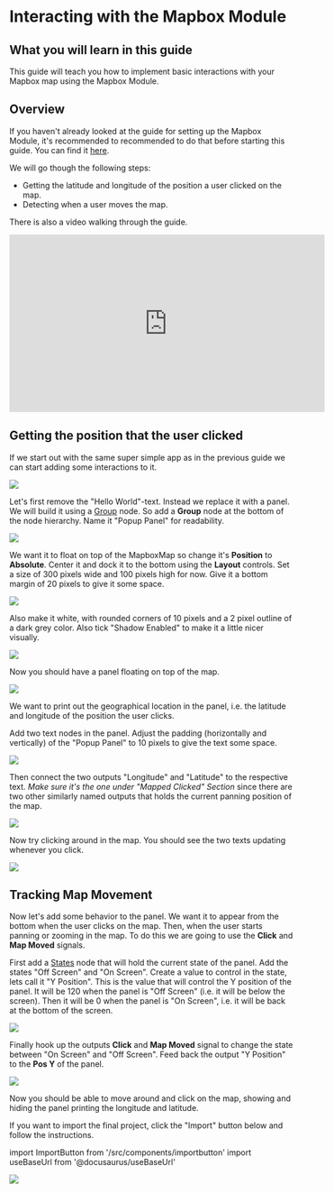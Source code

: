 # Interacting with the Mapbox Module

## What you will learn in this guide

This guide will teach you how to implement basic interactions with your Mapbox map using the Mapbox Module.

## Overview

If you haven't already looked at the guide for setting up the Mapbox Module, it's recommended to recommended to do that before starting this guide. You can find it [here](/library/modules/mapbox/guides/setting-up).

We will go though the following steps:

-   Getting the latitude and longitude of the position a user clicked on the map.
-   Detecting when a user moves the map.

There is also a video walking through the guide.

<iframe width="560" height="315" src="https://www.youtube-nocookie.com/embed/oDGEKKvlD74" title="YouTube video player" frameborder="0" allow="accelerometer; autoplay; clipboard-write; encrypted-media; gyroscope; picture-in-picture" allowfullscreen></iframe>

## Getting the position that the user clicked

If we start out with the same super simple app as in the previous guide we can start adding some interactions to it.

<div className="ndl-image-with-background l">

![](/library/modules/mapbox/guides/interacting/initial-state.png)

</div>

Let's first remove the "Hello World"-text. Instead we replace it with a panel. We will build it using a [Group](/nodes/basic-elements/group) node. So add a **Group** node at the bottom of the node hierarchy. Name it "Popup Panel" for readability.

<div className="ndl-image-with-background">

![](/library/modules/mapbox/guides/interacting/nodes-1.png)

</div>

We want it to float on top of the MapboxMap so change it's **Position** to **Absolute**. Center it and dock it to the bottom using the **Layout** controls. Set a size of 300 pixels wide and 100 pixels high for now. Give it a bottom margin of 20 pixels to give it some space.

<div className="ndl-image-with-background s">

![](/library/modules/mapbox/guides/interacting/popup-panel-1.png)

</div>

Also make it white, with rounded corners of 10 pixels and a 2 pixel outline of a dark grey color. Also tick "Shadow Enabled" to make it a little nicer visually.

<div className="ndl-image-with-background s">

![](/library/modules/mapbox/guides/interacting/popup-panel-2.png)

</div>

Now you should have a panel floating on top of the map.

<div className="ndl-image-with-background l">

![](/library/modules/mapbox/guides/interacting/screen-1.png)

</div>

We want to print out the geographical location in the panel, i.e. the latitude and longitude of the position the user clicks.

Add two text nodes in the panel. Adjust the padding (horizontally and vertically) of the "Popup Panel" to 10 pixels to give the text some space.

<div className="ndl-image-with-background l">

![](/library/modules/mapbox/guides/interacting/state-2.png)

</div>

Then connect the two outputs "Longitude" and "Latitude" to the respective text. _Make sure it's the one under "Mapped Clicked" Section_ since there are two other similarly named outputs that holds the current panning position of the map.

<div className="ndl-image-with-background l">

![](/library/modules/mapbox/guides/interacting/connection-1.png)

</div>

Now try clicking around in the map. You should see the two texts updating whenever you click.

<div className="ndl-image-with-background l">

![](/library/modules/mapbox/guides/interacting/screen-2.png)

</div>

## Tracking Map Movement

Now let's add some behavior to the panel. We want it to appear from the bottom when the user clicks on the map. Then, when the user starts panning or zooming in the map. To do this we are going to use the **Click** and **Map Moved** signals.

First add a [States](/nodes/utilities/logic/states) node that will hold the current state of the panel. Add the states "Off Screen" and "On Screen". Create a value to control in the state, lets call it "Y Position". This is the value that will control the Y position of the panel. It will be 120 when the panel is "Off Screen" (i.e. it will be below the screen). Then it will be 0 when the panel is "On Screen", i.e. it will be back at the bottom of the screen.

<div className="ndl-image-with-background">

![](/library/modules/mapbox/guides/interacting/states-panel-1.png)

</div>

Finally hook up the outputs **Click** and **Map Moved** signal to change the state between "On Screen" and "Off Screen". Feed back the output "Y Position" to the **Pos Y** of the panel.

<div className="ndl-image-with-background l">

![](/library/modules/mapbox/guides/interacting/nodes-2.png)

</div>

Now you should be able to move around and click on the map, showing and hiding the panel printing the longitude and latitude.

If you want to import the final project, click the "Import" button below and follow the instructions.

import ImportButton from '/src/components/importbutton'
import useBaseUrl from '@docusaurus/useBaseUrl'

<div className="ndl-image-with-background l">
    <img src={useBaseUrl("/modules/mapbox/guides/interacting/final-result.gif")} className="ndl-image large"></img>
    <ImportButton zip="interacting.zip" name="Mapbox Interactions" thumb="screen-2.png"/>
</div>
